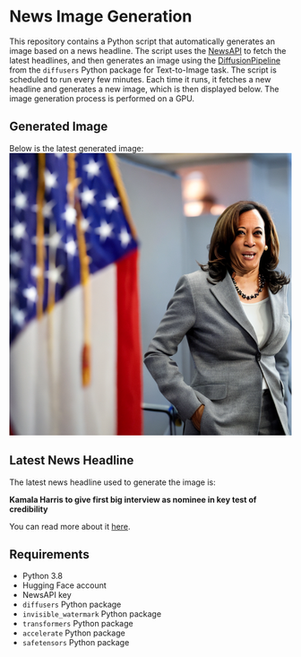 # News Image Generation
This repository contains a Python script that automatically generates an image based on a news headline. The script uses the [NewsAPI](https://newsapi.org/) to fetch the latest headlines, and then generates an image using the [DiffusionPipeline](https://github.com/huggingface/diffusers) from the `diffusers` Python package for Text-to-Image task.
The script is scheduled to run every few minutes. Each time it runs, it fetches a new headline and generates a new image, which is then displayed below. The image generation process is performed on a GPU.

## Generated Image
Below is the latest generated image:
![Generated Image](image.png)

## Latest News Headline
The latest news headline used to generate the image is:

**Kamala Harris to give first big interview as nominee in key test of credibility**

You can read more about it [here](https://news.google.com/rss/articles/CBMikgFBVV95cUxNelFtOXF3dzRVX19Iel9hTW9ZUXZkMHE2c0lISlAtb3ZKZjJBTW82YU9PNDZfQlJieHlDdFRHODJHQW9OT21CTWV1aW5MNk0yb3VkS1N3a08xRlljdVV2SGhJeUktaUxrM0VPdXFBczV2dkt6Ykd5UVp0T21RRS1KMVNseExJemFBWXIwZDRQLUhRZw?oc=5).

## Requirements
- Python 3.8
- Hugging Face account
- NewsAPI key
- `diffusers` Python package
- `invisible_watermark` Python package
- `transformers` Python package
- `accelerate` Python package
- `safetensors` Python package
